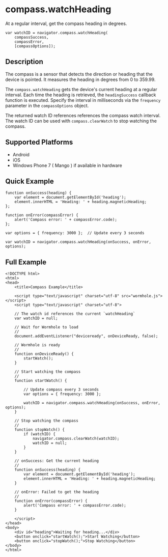 compass.watchHeading
====================

At a regular interval, get the compass heading in degrees.

	var watchID = navigator.compass.watchHeading(
		compassSuccess,
		compassError,
		[compassOptions]);

Description
-----------

The compass is a sensor that detects the direction or heading that the device is pointed.  It measures the heading in degrees from 0 to 359.99.

The `compass.watchHeading` gets the device's current heading at a regular interval. Each time the heading is retrieved, the `headingSuccess` callback function is executed. Specify the interval in milliseconds via the `frequency` parameter in the `compassOptions` object.

The returned watch ID references references the compass watch interval. The watch ID can be used with `compass.clearWatch` to stop watching the compass.

Supported Platforms
-------------------

- Android
- iOS
- Windows Phone 7 ( Mango ) if available in hardware


Quick Example
-------------

	function onSuccess(heading) {
		var element = document.getElementById('heading');
		element.innerHTML = 'Heading: ' + heading.magneticHeading;
	};

	function onError(compassError) {
		alert('Compass error: ' + compassError.code);
	};

	var options = { frequency: 3000 };  // Update every 3 seconds

	var watchID = navigator.compass.watchHeading(onSuccess, onError, options);

Full Example
------------

	<!DOCTYPE html>
	<html>
	<head>
		<title>Compass Example</title>

		<script type="text/javascript" charset="utf-8" src="wormhole.js"></script>
		<script type="text/javascript" charset="utf-8">

		// The watch id references the current `watchHeading`
		var watchID = null;

		// Wait for Wormhole to load
		//
		document.addEventListener("deviceready", onDeviceReady, false);

		// Wormhole is ready
		//
		function onDeviceReady() {
			startWatch();
		}

		// Start watching the compass
		//
		function startWatch() {

			// Update compass every 3 seconds
			var options = { frequency: 3000 };

			watchID = navigator.compass.watchHeading(onSuccess, onError, options);
		}

		// Stop watching the compass
		//
		function stopWatch() {
			if (watchID) {
				navigator.compass.clearWatch(watchID);
				watchID = null;
			}
		}

		// onSuccess: Get the current heading
		//
		function onSuccess(heading) {
			var element = document.getElementById('heading');
			element.innerHTML = 'Heading: ' + heading.magneticHeading;
		}

		// onError: Failed to get the heading
		//
		function onError(compassError) {
			alert('Compass error: ' + compassError.code);
		}

		</script>
	</head>
	<body>
		<div id="heading">Waiting for heading...</div>
		<button onclick="startWatch();">Start Watching</button>
		<button onclick="stopWatch();">Stop Watching</button>
	</body>
	</html>

